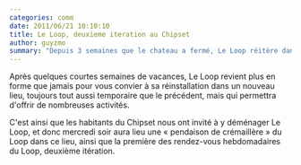 ```yaml
---
categories: comm
date: 2011/06/21 10:10:10
title: Le Loop, deuxieme iteration au Chipset
author: guyzmo
summary: "Depuis 3 semaines que le chateau a fermé, Le Loop réitère dans un nouveau lieu !"
---
```

Après quelques courtes semaines de vacances, Le Loop revient plus en forme que jamais
pour vous convier à sa réinstallation dans un nouveau lieu, toujours tout aussi temporaire
que le précédent, mais qui permettra d'offrir de nombreuses activités.

C'est ainsi que les habitants du Chipset nous ont invité à y déménager Le Loop, et donc
mercredi soir aura lieu une « pendaison de crémaillère » du Loop dans ce lieu, ainsi que 
la première des rendez-vous hebdomadaires du Loop, deuxième itération.


